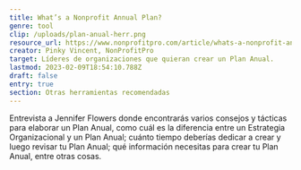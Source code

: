 ```yaml
---
title: What’s a Nonprofit Annual Plan?
genre: tool
clip: /uploads/plan-anual-herr.png
resource_url: https://www.nonprofitpro.com/article/whats-a-nonprofit-annual-plan/
creator: Pinky Vincent, NonProfitPro
target: Líderes de organizaciones que quieran crear un Plan Anual.
lastmod: 2023-02-09T18:54:10.788Z
draft: false
entry: true
section: Otras herramientas recomendadas
---
```

Entrevista a Jennifer Flowers donde encontrarás varios consejos y tácticas para elaborar un Plan Anual, como cuál es la diferencia entre un Estrategia Organizacional y un Plan Anual; cuánto tiempo deberías dedicar a crear y luego revisar tu Plan Anual; qué información necesitas para crear tu Plan Anual, entre otras cosas.